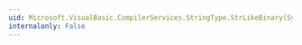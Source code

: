 ```yaml
---
uid: Microsoft.VisualBasic.CompilerServices.StringType.StrLikeBinary(System.String,System.String)
internalonly: False
---
```

